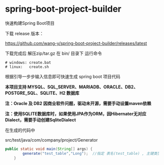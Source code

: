 # spring-boot-project-builder

快速构建Spring Boot项目

下载 release 版本：

https://github.com/wang-y/spring-boot-project-builder/releases/latest

下载完成后 解压zip/tar.gz 在 bin/ 目录下 运行命令
```
# windows: create.bat
# linux:   create.sh
```
根据引导一步步输入信息即可快速生成 spring boot 项目代码

**本项目支持 MYSQL、SQL_SERVER、MARIADB、ORACLE、DB2、POSTGRE_SQL、SQLITE、H2 数据库**

**注：Oracle 及 DB2 因商业软件问题，驱动未开源，需要手动设置maven依赖**

**注：使用SQLITE数据库时，如果使用JPA作为ORM，因Hibernater无对应Dialect，需要手动创建SqliteDialect**

在生成的代码中

src/test/java/com/company/project/Generator

```java
public static void main(String[] args) {
        generate("test_table","Long");  //指定 表名(test_table) , 主键类型(Long)    生成对应表的model/repository/service/web代码
    }
```
